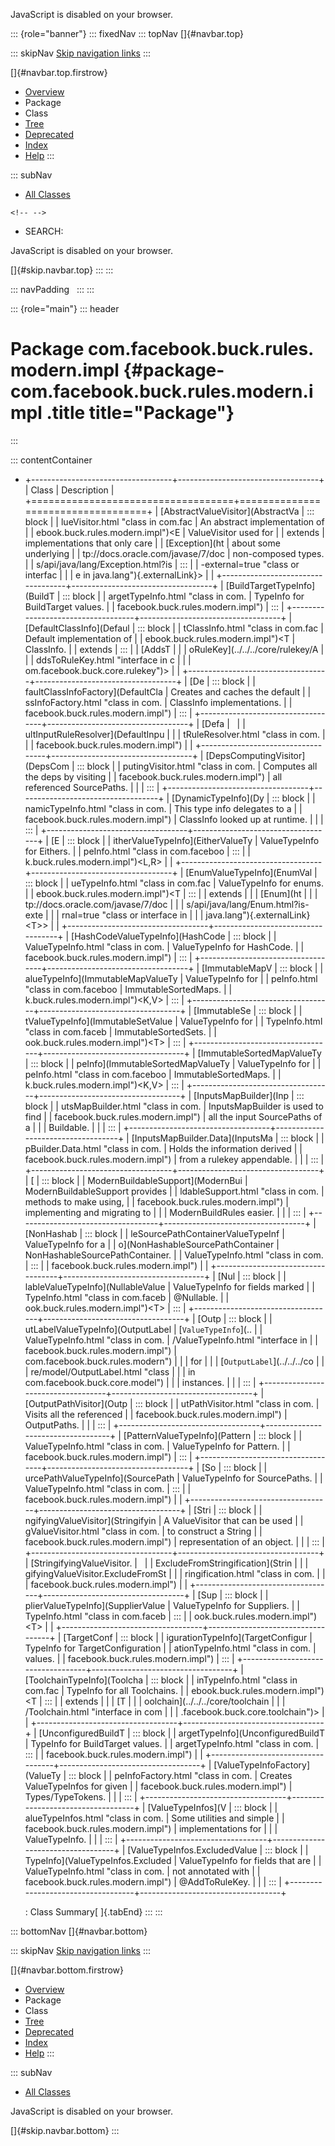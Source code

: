<div>

JavaScript is disabled on your browser.

</div>

::: {role="banner"}
::: fixedNav
::: topNav
[]{#navbar.top}

::: skipNav
[Skip navigation links](#skip.navbar.top "Skip navigation links")
:::

[]{#navbar.top.firstrow}

-   [Overview](../../../../../../index.html)
-   Package
-   Class
-   [Tree](package-tree.html)
-   [Deprecated](../../../../../../deprecated-list.html)
-   [Index](../../../../../../index-all.html)
-   [Help](../../../../../../help-doc.html)
:::

::: subNav
-   [All Classes](../../../../../../allclasses.html)

```{=html}
<!-- -->
```
-   SEARCH:

<div>

<div>

JavaScript is disabled on your browser.

</div>

</div>

[]{#skip.navbar.top}
:::
:::

::: navPadding
 
:::
:::

::: {role="main"}
::: header
# Package com.facebook.buck.rules.modern.impl {#package-com.facebook.buck.rules.modern.impl .title title="Package"}
:::

::: contentContainer
-   +-----------------------------------+-----------------------------------+
    | Class                             | Description                       |
    +===================================+===================================+
    | [AbstractValueVisitor](AbstractVa | ::: block                         |
    | lueVisitor.html "class in com.fac | An abstract implementation of     |
    | ebook.buck.rules.modern.impl")\<E | ValueVisitor used for             |
    | extends                           | implementations that only care    |
    | [Exception](ht                    | about some underlying             |
    | tp://docs.oracle.com/javase/7/doc | non-composed types.               |
    | s/api/java/lang/Exception.html?is | :::                               |
    | -external=true "class or interfac |                                   |
    | e in java.lang"){.externalLink}\> |                                   |
    +-----------------------------------+-----------------------------------+
    | [BuildTargetTypeInfo](BuildT      | ::: block                         |
    | argetTypeInfo.html "class in com. | TypeInfo for BuildTarget values.  |
    | facebook.buck.rules.modern.impl") | :::                               |
    +-----------------------------------+-----------------------------------+
    | [DefaultClassInfo](Defaul         | ::: block                         |
    | tClassInfo.html "class in com.fac | Default implementation of         |
    | ebook.buck.rules.modern.impl")\<T | ClassInfo.                        |
    | extends                           | :::                               |
    | [AddsT                            |                                   |
    | oRuleKey](../../../core/rulekey/A |                                   |
    | ddsToRuleKey.html "interface in c |                                   |
    | om.facebook.buck.core.rulekey")\> |                                   |
    +-----------------------------------+-----------------------------------+
    | [De                               | ::: block                         |
    | faultClassInfoFactory](DefaultCla | Creates and caches the default    |
    | ssInfoFactory.html "class in com. | ClassInfo implementations.        |
    | facebook.buck.rules.modern.impl") | :::                               |
    +-----------------------------------+-----------------------------------+
    | [Defa                             |                                   |
    | ultInputRuleResolver](DefaultInpu |                                   |
    | tRuleResolver.html "class in com. |                                   |
    | facebook.buck.rules.modern.impl") |                                   |
    +-----------------------------------+-----------------------------------+
    | [DepsComputingVisitor](DepsCom    | ::: block                         |
    | putingVisitor.html "class in com. | Computes all the deps by visiting |
    | facebook.buck.rules.modern.impl") | all referenced SourcePaths.       |
    |                                   | :::                               |
    +-----------------------------------+-----------------------------------+
    | [DynamicTypeInfo](Dy              | ::: block                         |
    | namicTypeInfo.html "class in com. | This type info delegates to a     |
    | facebook.buck.rules.modern.impl") | ClassInfo looked up at runtime.   |
    |                                   | :::                               |
    +-----------------------------------+-----------------------------------+
    | [E                                | ::: block                         |
    | itherValueTypeInfo](EitherValueTy | ValueTypeInfo for Eithers.        |
    | peInfo.html "class in com.faceboo | :::                               |
    | k.buck.rules.modern.impl")\<L,​R\> |                                   |
    +-----------------------------------+-----------------------------------+
    | [EnumValueTypeInfo](EnumVal       | ::: block                         |
    | ueTypeInfo.html "class in com.fac | ValueTypeInfo for enums.          |
    | ebook.buck.rules.modern.impl")\<T | :::                               |
    | extends                           |                                   |
    | [Enum](ht                         |                                   |
    | tp://docs.oracle.com/javase/7/doc |                                   |
    | s/api/java/lang/Enum.html?is-exte |                                   |
    | rnal=true "class or interface in  |                                   |
    | java.lang"){.externalLink}\<T\>\> |                                   |
    +-----------------------------------+-----------------------------------+
    | [HashCodeValueTypeInfo](HashCode  | ::: block                         |
    | ValueTypeInfo.html "class in com. | ValueTypeInfo for HashCode.       |
    | facebook.buck.rules.modern.impl") | :::                               |
    +-----------------------------------+-----------------------------------+
    | [ImmutableMapV                    | ::: block                         |
    | alueTypeInfo](ImmutableMapValueTy | ValueTypeInfo for                 |
    | peInfo.html "class in com.faceboo | ImmutableSortedMaps.              |
    | k.buck.rules.modern.impl")\<K,​V\> | :::                               |
    +-----------------------------------+-----------------------------------+
    | [ImmutableSe                      | ::: block                         |
    | tValueTypeInfo](ImmutableSetValue | ValueTypeInfo for                 |
    | TypeInfo.html "class in com.faceb | ImmutableSortedSets.              |
    | ook.buck.rules.modern.impl")\<T\> | :::                               |
    +-----------------------------------+-----------------------------------+
    | [ImmutableSortedMapValueTy        | ::: block                         |
    | peInfo](ImmutableSortedMapValueTy | ValueTypeInfo for                 |
    | peInfo.html "class in com.faceboo | ImmutableSortedMaps.              |
    | k.buck.rules.modern.impl")\<K,​V\> | :::                               |
    +-----------------------------------+-----------------------------------+
    | [InputsMapBuilder](Inp            | ::: block                         |
    | utsMapBuilder.html "class in com. | InputsMapBuilder is used to find  |
    | facebook.buck.rules.modern.impl") | all the input SourcePaths of a    |
    |                                   | Buildable.                        |
    |                                   | :::                               |
    +-----------------------------------+-----------------------------------+
    | [InputsMapBuilder.Data](InputsMa  | ::: block                         |
    | pBuilder.Data.html "class in com. | Holds the information derived     |
    | facebook.buck.rules.modern.impl") | from a rulekey appendable.        |
    |                                   | :::                               |
    +-----------------------------------+-----------------------------------+
    | [                                 | ::: block                         |
    | ModernBuildableSupport](ModernBui | ModernBuildableSupport provides   |
    | ldableSupport.html "class in com. | methods to make using,            |
    | facebook.buck.rules.modern.impl") | implementing and migrating to     |
    |                                   | ModernBuildRules easier.          |
    |                                   | :::                               |
    +-----------------------------------+-----------------------------------+
    | [NonHashab                        | ::: block                         |
    | leSourcePathContainerValueTypeInf | ValueTypeInfo for a               |
    | o](NonHashableSourcePathContainer | NonHashableSourcePathContainer.   |
    | ValueTypeInfo.html "class in com. | :::                               |
    | facebook.buck.rules.modern.impl") |                                   |
    +-----------------------------------+-----------------------------------+
    | [Nul                              | ::: block                         |
    | lableValueTypeInfo](NullableValue | ValueTypeInfo for fields marked   |
    | TypeInfo.html "class in com.faceb | \@Nullable.                       |
    | ook.buck.rules.modern.impl")\<T\> | :::                               |
    +-----------------------------------+-----------------------------------+
    | [Outp                             | ::: block                         |
    | utLabelValueTypeInfo](OutputLabel | [`ValueTypeInfo`](..              |
    | ValueTypeInfo.html "class in com. | /ValueTypeInfo.html "interface in |
    | facebook.buck.rules.modern.impl") |  com.facebook.buck.rules.modern") |
    |                                   | for                               |
    |                                   | [`OutputLabel`](../../../co       |
    |                                   | re/model/OutputLabel.html "class  |
    |                                   | in com.facebook.buck.core.model") |
    |                                   | instances.                        |
    |                                   | :::                               |
    +-----------------------------------+-----------------------------------+
    | [OutputPathVisitor](Outp          | ::: block                         |
    | utPathVisitor.html "class in com. | Visits all the referenced         |
    | facebook.buck.rules.modern.impl") | OutputPaths.                      |
    |                                   | :::                               |
    +-----------------------------------+-----------------------------------+
    | [PatternValueTypeInfo](Pattern    | ::: block                         |
    | ValueTypeInfo.html "class in com. | ValueTypeInfo for Pattern.        |
    | facebook.buck.rules.modern.impl") | :::                               |
    +-----------------------------------+-----------------------------------+
    | [So                               | ::: block                         |
    | urcePathValueTypeInfo](SourcePath | ValueTypeInfo for SourcePaths.    |
    | ValueTypeInfo.html "class in com. | :::                               |
    | facebook.buck.rules.modern.impl") |                                   |
    +-----------------------------------+-----------------------------------+
    | [Stri                             | ::: block                         |
    | ngifyingValueVisitor](Stringifyin | A ValueVisitor that can be used   |
    | gValueVisitor.html "class in com. | to construct a String             |
    | facebook.buck.rules.modern.impl") | representation of an object.      |
    |                                   | :::                               |
    +-----------------------------------+-----------------------------------+
    | [StringifyingValueVisitor.        |                                   |
    | ExcludeFromStringification](Strin |                                   |
    | gifyingValueVisitor.ExcludeFromSt |                                   |
    | ringification.html "class in com. |                                   |
    | facebook.buck.rules.modern.impl") |                                   |
    +-----------------------------------+-----------------------------------+
    | [Sup                              | ::: block                         |
    | plierValueTypeInfo](SupplierValue | ValueTypeInfo for Suppliers.      |
    | TypeInfo.html "class in com.faceb | :::                               |
    | ook.buck.rules.modern.impl")\<T\> |                                   |
    +-----------------------------------+-----------------------------------+
    | [TargetConf                       | ::: block                         |
    | igurationTypeInfo](TargetConfigur | TypeInfo for TargetConfiguration  |
    | ationTypeInfo.html "class in com. | values.                           |
    | facebook.buck.rules.modern.impl") | :::                               |
    +-----------------------------------+-----------------------------------+
    | [ToolchainTypeInfo](Toolcha       | ::: block                         |
    | inTypeInfo.html "class in com.fac | TypeInfo for all Toolchains.      |
    | ebook.buck.rules.modern.impl")\<T | :::                               |
    | extends                           |                                   |
    | [T                                |                                   |
    | oolchain](../../../core/toolchain |                                   |
    | /Toolchain.html "interface in com |                                   |
    | .facebook.buck.core.toolchain")\> |                                   |
    +-----------------------------------+-----------------------------------+
    | [UnconfiguredBuildT               | ::: block                         |
    | argetTypeInfo](UnconfiguredBuildT | TypeInfo for BuildTarget values.  |
    | argetTypeInfo.html "class in com. | :::                               |
    | facebook.buck.rules.modern.impl") |                                   |
    +-----------------------------------+-----------------------------------+
    | [ValueTypeInfoFactory](ValueTy    | ::: block                         |
    | peInfoFactory.html "class in com. | Creates ValueTypeInfos for given  |
    | facebook.buck.rules.modern.impl") | Types/TypeTokens.                 |
    |                                   | :::                               |
    +-----------------------------------+-----------------------------------+
    | [ValueTypeInfos](V                | ::: block                         |
    | alueTypeInfos.html "class in com. | Some utilities and simple         |
    | facebook.buck.rules.modern.impl") | implementations for               |
    |                                   | ValueTypeInfo.                    |
    |                                   | :::                               |
    +-----------------------------------+-----------------------------------+
    | [ValueTypeInfos.ExcludedValue     | ::: block                         |
    | TypeInfo](ValueTypeInfos.Excluded | ValueTypeInfo for fields that are |
    | ValueTypeInfo.html "class in com. | not annotated with                |
    | facebook.buck.rules.modern.impl") | \@AddToRuleKey.                   |
    |                                   | :::                               |
    +-----------------------------------+-----------------------------------+

    : Class Summary[ ]{.tabEnd}
:::
:::

::: bottomNav
[]{#navbar.bottom}

::: skipNav
[Skip navigation links](#skip.navbar.bottom "Skip navigation links")
:::

[]{#navbar.bottom.firstrow}

-   [Overview](../../../../../../index.html)
-   Package
-   Class
-   [Tree](package-tree.html)
-   [Deprecated](../../../../../../deprecated-list.html)
-   [Index](../../../../../../index-all.html)
-   [Help](../../../../../../help-doc.html)
:::

::: subNav
-   [All Classes](../../../../../../allclasses.html)

<div>

<div>

JavaScript is disabled on your browser.

</div>

</div>

[]{#skip.navbar.bottom}
:::
